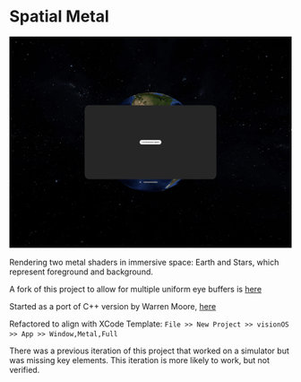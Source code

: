 # Spatial Metal 

![Example screenshot](Screenshots/Screenshot.png)

Rendering two metal shaders in immersive space: Earth and Stars, which represent foreground and background. 

A fork of this project to allow for multiple uniform eye buffers is [here](https://github.com/musesum/SpatialMetal2)

Started as a port of C++ version by Warren Moore, [here](https://github.com/metal-by-example/metal-spatial-rendering)

Refactored to align with XCode Template: 
    ```
    File >> New Project >> visionOS >> App >> Window,Metal,Full
    ```
    
There was a previous iteration of this project that worked on a simulator but was missing key elements. This iteration is more likely to work, but not verified. 

    
    
